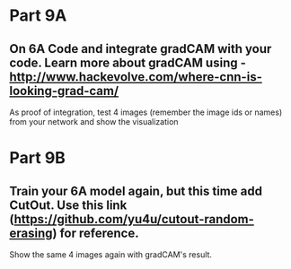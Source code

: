 # Part 9A
## On 6A Code and integrate gradCAM with your code. Learn more about gradCAM using - http://www.hackevolve.com/where-cnn-is-looking-grad-cam/
As proof of integration, test 4 images (remember the image ids or names) from your network and show the visualization

# Part 9B
## Train your 6A model again, but this time add CutOut. Use this link (https://github.com/yu4u/cutout-random-erasing) for reference. 
Show the same 4 images again with gradCAM's result. 
